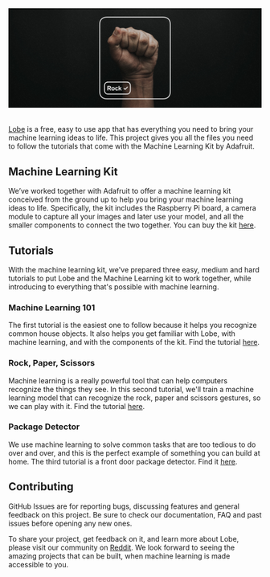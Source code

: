 <div style="text-align:center"><img src="assets/header.jpg" /></div>
<br>

[Lobe](http://lobe.ai/) is a free, easy to use app that has everything you need to bring your machine learning ideas to life. This project gives you all the files you need to follow the tutorials that come with the Machine Learning Kit by Adafruit.

## Machine Learning Kit

We’ve worked together with Adafruit to offer a machine learning kit conceived from the ground up to help you bring your machine learning ideas to life. Specifically, the kit includes the Raspberry Pi board, a camera module to capture all your images and later use your model, and all the smaller components to connect the two together. You can buy the kit [here](link/to/tutorial).

## Tutorials

With the machine learning kit, we've prepared three easy, medium and hard tutorials to put Lobe and the Machine Learning kit to work together, while introducing to everything that's possible with machine learning.

### **Machine Learning 101**<br>
The first tutorial is the easiest one to follow because it helps you recognize common house objects. It also helps you get familiar with Lobe, with machine learning, and with the components of the kit. Find the tutorial [here](link/to/tutorial).

### **Rock, Paper, Scissors**<br>
Machine learning is a really powerful tool that can help computers recognize the things they see. In this second tutorial, we'll train a machine learning model that can recognize the rock, paper and scissors gestures, so we can play with it. Find the tutorial [here](link/to/tutorial).

### **Package Detector**<br>
We use machine learning to solve common tasks that are too tedious to do over and over, and this is the perfect example of something you can build at home. The third tutorial is a front door package detector. Find it [here](link/to/tutorial).

## Contributing

GitHub Issues are for reporting bugs, discussing features and general feedback on this project. Be sure to check our documentation, FAQ and past issues before opening any new ones.

To share your project, get feedback on it, and learn more about Lobe, please visit our community on [Reddit](https://www.reddit.com/r/Lobe/). We look forward to seeing the amazing projects that can be built, when machine learning is made accessible to you.
